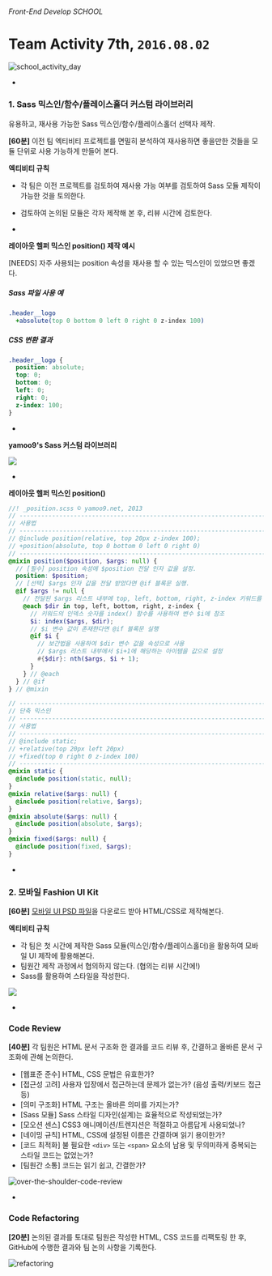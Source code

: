 ###### Front-End Develop SCHOOL

# Team Activity 7th, `2016.08.02`

![school_activity_day](../Assets/school_activity_day.jpg)

-

### 1. Sass 믹스인/함수/플레이스홀더 커스텀 라이브러리

유용하고, 재사용 가능한 Sass 믹스인/함수/플레이스홀더 선택자 제작.

**[60분]** 이전 팀 엑티비티 프로젝트를 면밀히 분석하여 재사용하면 좋을만한 것들을 모듈 단위로 사용 가능하게 만들어 본다.

**엑티비티 규칙**

- 각 팀은 이전 프로젝트를 검토하여 재사용 가능 여부를 검토하여 Sass 모듈 제작이 가능한 것을 토의한다.
- 검토하여 논의된 모듈은 각자 제작해 본 후, 리뷰 시간에 검토한다.

-

**레이아웃 헬퍼 믹스인 position() 제작 예시**

[NEEDS] 자주 사용되는 position 속성을 재사용 할 수 있는 믹스인이 있었으면 좋겠다.

##### Sass 파일 사용 예

```sass
.header__logo
  +absolute(top 0 bottom 0 left 0 right 0 z-index 100)
```

##### CSS 변환 결과

```css
.header__logo {
  position: absolute;
  top: 0;
  bottom: 0;
  left: 0;
  right: 0;
  z-index: 100;
}
```

-

**yamoo9's Sass 커스텀 라이브러리**

![](../Assets/sass-lib.jpg)

-

**레이아웃 헬퍼 믹스인 position()**

```scss
//! _position.scss © yamoo9.net, 2013
// -----------------------------------------------------------------------
// 사용법
// -----------------------------------------------------------------------
// @include position(relative, top 20px z-index 100);
// +position(absolute, top 0 bottom 0 left 0 right 0)
// -----------------------------------------------------------------------
@mixin position($position, $args: null) {
  // [필수] position 속성에 $position 전달 인자 값을 설정.
  position: $position;
  // [선택] $args 인자 값을 전달 받았다면 @if 블록문 실행.
  @if $args != null {
    // 전달된 $args 리스트 내부에 top, left, bottom, right, z-index 키워드를 찾아
    @each $dir in top, left, bottom, right, z-index {
      // 키워드의 인덱스 숫자를 index() 함수를 사용하여 변수 $i에 참조
      $i: index($args, $dir);
      // $i 변수 값이 존재한다면 @if 블록문 실행
      @if $i {
        // 보간법을 사용하여 $dir 변수 값을 속성으로 사용
        // $args 리스트 내부에서 $i+1에 해당하는 아이템을 값으로 설정
        #{$dir}: nth($args, $i + 1);
      }
    } // @each
  } // @if
} // @mixin

// -----------------------------------------------------------------------
// 단축 믹스인
// -----------------------------------------------------------------------
// 사용법
// -----------------------------------------------------------------------
// @include static;
// +relative(top 20px left 20px)
// +fixed(top 0 right 0 z-index 100)
// -----------------------------------------------------------------------
@mixin static {
  @include position(static, null);
}
@mixin relative($args: null) {
  @include position(relative, $args);
}
@mixin absolute($args: null) {
  @include position(absolute, $args);
}
@mixin fixed($args: null) {
  @include position(fixed, $args);
}
```

-

### 2. 모바일 Fashion UI Kit

**[60분]** [모바일 UI PSD 파일](../Assets/team-activity-0802.7z)을 다운로드 받아 HTML/CSS로 제작해본다.

**엑티비티 규칙**

- 각 팀은 첫 시간에 제작한 Sass 모듈(믹스인/함수/플레이스홀더)을 활용하여 모바일 UI 제작에 활용해본다.
- 팀원간 제작 과정에서 협의하지 않는다. (협의는 리뷰 시간에!)
- Sass를 활용하여 스타일을 작성한다.

![](../Assets/fashion_ui_kit.jpg)

-

### Code Review

**[40분]** 각 팀원은 HTML 문서 구조화 한 결과를 코드 리뷰 후, 간결하고 올바른 문서 구조화에 관해 논의한다.

- [웹표준 준수] HTML, CSS 문법은 유효한가?
- [접근성 고려] 사용자 입장에서 접근하는데 문제가 없는가? (음성 출력/키보드 접근 등)
- [의미 구조화] HTML 구조는 올바른 의미를 가지는가?
- [Sass 모듈] Sass 스타일 디자인(설계)는 효율적으로 작성되었는가?
- [모오션 센스] CSS3 애니메이션/트렌지션은 적절하고 아름답게 사용되었나?
- [네이밍 규칙] HTML, CSS에 설정된 이름은 간결하며 읽기 용이한가?
- [코드 최적화] 불 필요한 `<div>` 또는 `<span>` 요소의 남용 및 무의미하게 중복되는 스타일 코드는 없었는가?
- [팀원간 소통] 코드는 읽기 쉽고, 간결한가?

![over-the-shoulder-code-review](../Assets/over-the-shoulder-code-review.png)

-

### Code Refactoring

**[20분]** 논의된 결과를 토대로 팀원은 작성한 HTML, CSS 코드를 리팩토링 한 후, GitHub에 수행한 결과와 팀 논의 사항을 기록한다.

![refactoring](../Assets/refactoring.jpg)